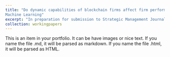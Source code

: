 ```yaml
---
title: "Do dynamic capabilities of blockchain firms affect firm performance? Based on Text Analysis and 
Machine Learning"
excerpt: "In preparation for submission to Strategic Management Journal (job market paper)"
collection: workingpapers
---
```


This is an item in your portfolio. It can be have images or nice text. If you name the file .md, it will be parsed as markdown. If you name the file .html, it will be parsed as HTML. 
